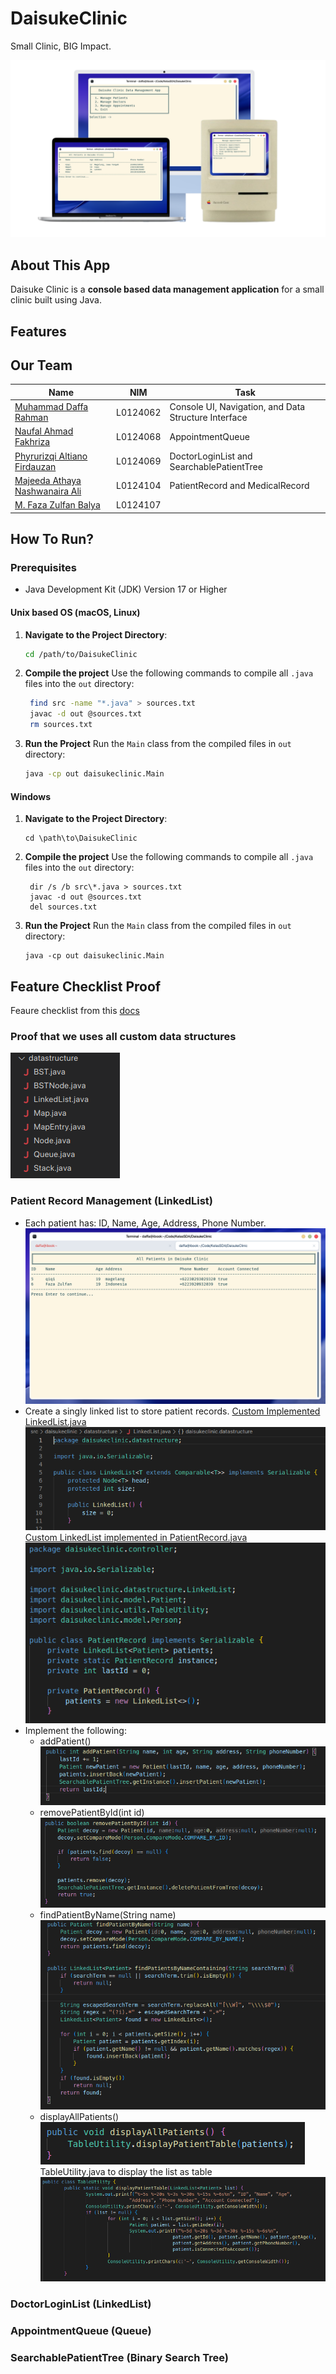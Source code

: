 # DaisukeClinic
Small Clinic, BIG Impact.

![alt text](img/hero.png)

## About This App
Daisuke Clinic is a **console based data management application** for a small clinic built using Java.

## Features



## Our Team

| **Name**                                                            | **NIM**  | **Task**                                             |
| ------------------------------------------------------------------- | -------- | ---------------------------------------------------- |
| [Muhammad Daffa Rahman](https://github.com/daffarahman)             | L0124062 | Console UI, Navigation, and Data Structure Interface |
| [Naufal Ahmad Fakhriza](https://github.com/sinopalll)               | L0124068 | AppointmentQueue                                     |
| [Phyrurizqi Altiano Firdauzan](https://github.com/Qiwqiw-Alt)       | L0124069 | DoctorLoginList and SearchablePatientTree            |
| [Majeeda Athaya Nashwanaira Ali](https://github.com/nashwanairaath) | L0124104 | PatientRecord and MedicalRecord                      |
| [M. Faza Zulfan Balya](https://github.com/FazeBalya)                | L0124107 |                                                      |

## How To Run?

### Prerequisites
* Java Development Kit (JDK) Version 17 or Higher

#### Unix based OS (macOS, Linux)
1. **Navigate to the Project Directory**:
   ```bash
   cd /path/to/DaisukeClinic
   ```
2. **Compile the project**
   Use the following commands to compile all `.java` files into the `out` directory:
   ```bash
    find src -name "*.java" > sources.txt
    javac -d out @sources.txt
    rm sources.txt
   ```
3. **Run the Project**
   Run the `Main` class from the compiled files in `out` directory:
    ```bash
    java -cp out daisukeclinic.Main
    ```

#### Windows
1. **Navigate to the Project Directory**:
   ```batch
   cd \path\to\DaisukeClinic
   ```
2. **Compile the project**
   Use the following commands to compile all `.java` files into the `out` directory:
   ```batch
    dir /s /b src\*.java > sources.txt
    javac -d out @sources.txt
    del sources.txt
   ```
3. **Run the Project**
   Run the `Main` class from the compiled files in `out` directory:
    ```batch
    java -cp out daisukeclinic.Main
    ```

## Feature Checklist Proof

Feaure checklist from this [docs](https://docs.google.com/document/d/1nFTebiibxVecV4F5Yga1dyzBEQkZEAGwspSo9VjPVrw/edit?tab=t.0#heading=h.bvhel064fgvf)

### Proof that we uses all custom data structures
![alt text](img/proof9.png)  

### Patient Record Management (LinkedList)
* Each patient has: ID, Name, Age, Address, Phone Number.
  ![Proof 1](img/proof1.png)  
* Create a singly linked list to store patient records.
[Custom Implemented LinkedList.java](src/daisukeclinic/datastructure/LinkedList.java)  
![alt text](img/proof2.png)  
[Custom LinkedList implemented in PatientRecord.java](src/daisukeclinic/controller/PatientRecord.java)  
![alt text](img/proof3.png)  
* Implement the following:
   * addPatient()  
![alt text](img/proof4.png)  
   * removePatientById(int id)  
![alt text](img/proof5.png)  
   * findPatientByName(String name)  
![alt text](img/proof6.png)  
   * displayAllPatients()  
![alt text](img/proof7.png)  
TableUtility.java to display the list as table  
![alt text](img/proof8.png)  

### DoctorLoginList (LinkedList)

### AppointmentQueue (Queue)

### SearchablePatientTree (Binary Search Tree)


